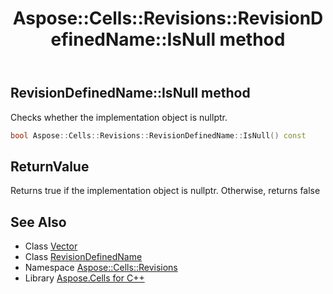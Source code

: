 ﻿---
title: Aspose::Cells::Revisions::RevisionDefinedName::IsNull method
linktitle: IsNull
second_title: Aspose.Cells for C++ API Reference
description: 'Aspose::Cells::Revisions::RevisionDefinedName::IsNull method. Checks whether the implementation object is nullptr in C++.'
type: docs
weight: 500
url: /cpp/aspose.cells.revisions/revisiondefinedname/isnull/
---
## RevisionDefinedName::IsNull method


Checks whether the implementation object is nullptr.

```cpp
bool Aspose::Cells::Revisions::RevisionDefinedName::IsNull() const
```


## ReturnValue

Returns true if the implementation object is nullptr. Otherwise, returns false

## See Also

* Class [Vector](../../../aspose.cells/vector/)
* Class [RevisionDefinedName](../)
* Namespace [Aspose::Cells::Revisions](../../)
* Library [Aspose.Cells for C++](../../../)
